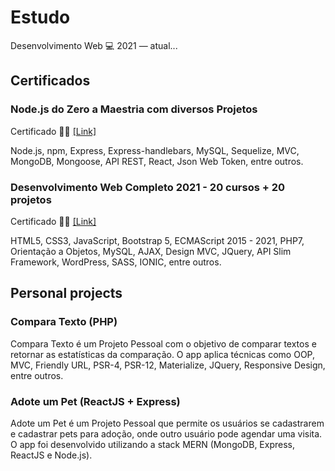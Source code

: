 # Estudo
Desenvolvimento Web :computer: 2021 — atual...

## Certificados
### Node.js do Zero a Maestria com diversos Projetos
Certificado :man_student: [[Link]](https://www.udemy.com/certificate/UC-e0ffdd67-80f8-481d-be93-1112c294047e/)

Node.js, npm, Express, Express-handlebars, MySQL, Sequelize, MVC, MongoDB, Mongoose, API REST, React, Json Web Token, entre outros.

### Desenvolvimento Web Completo 2021 - 20 cursos + 20 projetos
Certificado :man_student: [[Link]](https://www.udemy.com/certificate/UC-d2a53415-6284-4828-8291-ba1e2e8e10f6/)

HTML5, CSS3, JavaScript, Bootstrap 5, ECMAScript 2015 - 2021, PHP7, Orientação a Objetos, MySQL, AJAX, Design MVC, JQuery, API Slim Framework, WordPress, SASS, IONIC, entre outros.

## Personal projects
### Compara Texto (PHP)
Compara Texto é um Projeto Pessoal com o objetivo de comparar textos e retornar as estatísticas da comparação.
O app aplica técnicas como OOP, MVC, Friendly URL, PSR-4, PSR-12, Materialize, JQuery, Responsive Design, entre outros.

### Adote um Pet (ReactJS + Express)
Adote um Pet é um Projeto Pessoal que permite os usuários se cadastrarem e cadastrar pets para adoção, onde outro usuário pode agendar uma visita.
O app foi desenvolvido utilizando a stack MERN (MongoDB, Express, ReactJS e Node.js).
